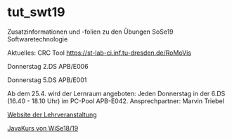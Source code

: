 # tut_swt19
Zusatzinformationen und -folien zu den Übungen SoSe19 Softwaretechnologie

Aktuelles:
CRC Tool
https://st-lab-ci.inf.tu-dresden.de/RoMoVis

Donnerstag 2.DS APB/E006

Donnerstag 5.DS APB/E001

Ab dem 25.4. wird der Lernraum angeboten: 
Jeden Donnerstag in der 6.DS (16.40 - 18.10 Uhr) im PC-Pool APB-E042. 
Ansprechpartner: Marvin Triebel

[Website der Lehrveranstaltung](https://tu-dresden.de/ing/informatik/smt/st/studium/lehrveranstaltungen?leaf=2&lang=de&subject=391&embedding_id=47eddfa7c5a54ed5be49042aff35a31b)

[JavaKurs von WiSe18/19](https://github.com/RatedARRR/TUT-JAVA-2018)
